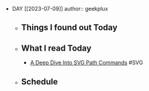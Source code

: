 - DAY [[2023-07-09]]
  author:: geekplux
	- ## Things I found out Today
	- ## What I read Today
		- [A Deep Dive Into SVG Path Commands](https://www.nan.fyi/svg-paths) #SVG
	- ## Schedule